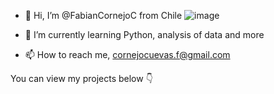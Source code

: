 - 👋 Hi, I’m @FabianCornejoC from Chile ![image](https://github.com/FabianCornejoC/FabianCornejoC/assets/166162140/40724c38-5c08-4291-ade2-b00e409c8f51)

- 🌱 I’m currently learning Python, analysis of data and more
- 📫 How to reach me, cornejocuevas.f@gmail.com

You can view my projects below 👇


